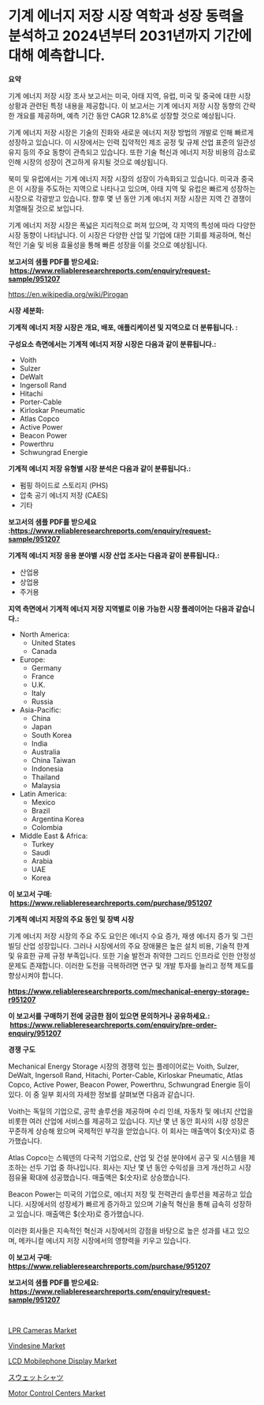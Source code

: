 <p><h1>기계 에너지 저장 시장 역학과 성장 동력을 분석하고 2024년부터 2031년까지 기간에 대해 예측합니다.</h1></p><p><strong>요약</strong></p>
<p><p>기계 에너지 저장 시장 조사 보고서는 미국, 아태 지역, 유럽, 미국 및 중국에 대한 시장 상황과 관련된 특정 내용을 제공합니다. 이 보고서는 기계 에너지 저장 시장 동향의 간략한 개요를 제공하며, 예측 기간 동안 CAGR 12.8%로 성장할 것으로 예상됩니다.</p><p>기계 에너지 저장 시장은 기술의 진화와 새로운 에너지 저장 방법의 개발로 인해 빠르게 성장하고 있습니다. 이 시장에서는 인력 집약적인 제조 공정 및 규제 산업 표준의 일관성 유지 등의 주요 동향이 관측되고 있습니다. 또한 기술 혁신과 에너지 저장 비용의 감소로 인해 시장의 성장이 견고하게 유지될 것으로 예상됩니다.</p><p>북미 및 유럽에서는 기계 에너지 저장 시장의 성장이 가속화되고 있습니다. 미국과 중국은 이 시장을 주도하는 지역으로 나타나고 있으며, 아태 지역 및 유럽은 빠르게 성장하는 시장으로 각광받고 있습니다. 향후 몇 년 동안 기계 에너지 저장 시장은 지역 간 경쟁이 치열해질 것으로 보입니다.</p><p>기계 에너지 저장 시장은 폭넓은 지리적으로 퍼져 있으며, 각 지역의 특성에 따라 다양한 시장 동향이 나타납니다. 이 시장은 다양한 산업 및 기업에 대한 기회를 제공하며, 혁신적인 기술 및 비용 효율성을 통해 빠른 성장을 이룰 것으로 예상됩니다.</p></p>
<p><strong>보고서의 샘플 PDF를 받으세요: &nbsp;<a href="https://www.reliableresearchreports.com/enquiry/request-sample/951207">https://www.reliableresearchreports.com/enquiry/request-sample/951207</a></strong></p>
<p><a href="https://en.wikipedia.org/wiki/Pirogan">https://en.wikipedia.org/wiki/Pirogan</a></p>
<p><strong>시장 세분화:</strong></p>
<p><strong> 기계적 에너지 저장 시장은 개요, 배포, 애플리케이션 및 지역으로 더 분류됩니다. :</strong></p>
<p><strong>구성요소 측면에서는 기계적 에너지 저장 시장은 다음과 같이 분류됩니다.:</strong></p>
<p><ul><li>Voith</li><li>Sulzer</li><li>DeWalt</li><li>Ingersoll Rand</li><li>Hitachi</li><li>Porter-Cable</li><li>Kirloskar Pneumatic</li><li>Atlas Copco</li><li>Active Power</li><li>Beacon Power</li><li>Powerthru</li><li>Schwungrad Energie</li></ul></p>
<p><strong> 기계적 에너지 저장 유형별 시장 분석은 다음과 같이 분류됩니다.:</strong></p>
<p><ul><li>펌핑 하이드로 스토리지 (PHS)</li><li>압축 공기 에너지 저장 (CAES)</li><li>기타</li></ul></p>
<p><strong>보고서의 샘플 PDF를 받으세요 :<a href="https://www.reliableresearchreports.com/enquiry/request-sample/951207">https://www.reliableresearchreports.com/enquiry/request-sample/951207</a></strong></p>
<p><strong> 기계적 에너지 저장 응용 분야별 시장 산업 조사는 다음과 같이 분류됩니다.:</strong></p>
<p><ul><li>산업용</li><li>상업용</li><li>주거용</li></ul></p>
<p><strong>지역 측면에서 기계적 에너지 저장 지역별로 이용 가능한 시장 플레이어는 다음과 같습니다.:</strong></p>
<p><ul>
    <li>
        North America:
        <ul>
            <li>United States</li>
            <li>Canada</li>
        </ul>
    </li>
    <li>
        Europe:
        <ul>
            <li>Germany</li>
            <li>France</li>
            <li>U.K.</li>
            <li>Italy</li>
            <li>Russia</li>
        </ul>
    </li>
    <li>
        Asia-Pacific:
        <ul>
            <li>China</li>
            <li>Japan</li>
            <li>South Korea</li>
            <li>India</li>
            <li>Australia</li>
            <li>China Taiwan</li>
            <li>Indonesia</li>
            <li>Thailand</li>
            <li>Malaysia</li>
        </ul>
    </li>
    <li>
        Latin America:
        <ul>
            <li>Mexico</li>
            <li>Brazil</li>
            <li>Argentina Korea</li>
            <li>Colombia</li>
        </ul>
    </li>
    <li>
        Middle East & Africa:
        <ul>
            <li>Turkey</li>
            <li>Saudi</li>
            <li>Arabia</li>
            <li>UAE</li>
            <li>Korea</li>
        </ul>
    </li>
    </ul></p>
<p><strong>이 보고서 구매: &nbsp;<a href="https://www.reliableresearchreports.com/purchase/951207">https://www.reliableresearchreports.com/purchase/951207</a></strong></p>
<p><strong>기계적 에너지 저장의 주요 동인 및 장벽 시장</strong></p>
<p><p>기계 에너지 저장 시장의 주요 주도 요인은 에너지 수요 증가, 재생 에너지 증가 및 그린 빌딩 산업 성장입니다. 그러나 시장에서의 주요 장애물은 높은 설치 비용, 기술적 한계 및 유효한 규제 규정 부족입니다. 또한 기술 발전과 취약한 그리드 인프라로 인한 안정성 문제도 존재합니다. 이러한 도전을 극복하려면 연구 및 개발 투자를 늘리고 정책 제도를 향상시켜야 합니다.</p></p>
<p><strong><a href="https://www.reliableresearchreports.com/mechanical-energy-storage-r951207">https://www.reliableresearchreports.com/mechanical-energy-storage-r951207</a></strong></p>
<p><strong>이 보고서를 구매하기 전에 궁금한 점이 있으면 문의하거나 공유하세요.: &nbsp;<a href="https://www.reliableresearchreports.com/enquiry/pre-order-enquiry/951207">https://www.reliableresearchreports.com/enquiry/pre-order-enquiry/951207</a></strong></p>
<p><strong>경쟁 구도</strong></p>
<p><p>Mechanical Energy Storage 시장의 경쟁력 있는 플레이어로는 Voith, Sulzer, DeWalt, Ingersoll Rand, Hitachi, Porter-Cable, Kirloskar Pneumatic, Atlas Copco, Active Power, Beacon Power, Powerthru, Schwungrad Energie 등이 있다. 이 중 일부 회사의 자세한 정보를 살펴보면 다음과 같습니다.</p><p>Voith는 독일의 기업으로, 공학 솔루션을 제공하며 수리 인쇄, 자동차 및 에너지 산업을 비롯한 여러 산업에 서비스를 제공하고 있습니다. 지난 몇 년 동안 회사의 시장 성장은 꾸준하게 상승해 왔으며 국제적인 부각을 얻었습니다. 이 회사는 매출액이 $(숫자)로 증가했습니다.</p><p>Atlas Copco는 스웨덴의 다국적 기업으로, 산업 및 건설 분야에서 공구 및 시스템을 제조하는 선두 기업 중 하나입니다. 회사는 지난 몇 년 동안 수익성을 크게 개선하고 시장 점유율 확대에 성공했습니다. 매출액은 $(숫자)로 상승했습니다.</p><p>Beacon Power는 미국의 기업으로, 에너지 저장 및 전력관리 솔루션을 제공하고 있습니다. 시장에서의 성장세가 빠르게 증가하고 있으며 기술적 혁신을 통해 급속히 성장하고 있습니다. 매출액은 $(숫자)로 증가했습니다.</p><p>이러한 회사들은 지속적인 혁신과 시장에서의 강점을 바탕으로 높은 성과를 내고 있으며, 메카니컬 에너지 저장 시장에서의 영향력을 키우고 있습니다.</p></p>
<p><strong>이 보고서 구매: &nbsp; <a href="https://www.reliableresearchreports.com/purchase/951207">https://www.reliableresearchreports.com/purchase/951207</a></strong></p>
<p><strong>보고서의 샘플 PDF를 받으세요: &nbsp;<a href="https://www.reliableresearchreports.com/enquiry/request-sample/951207">https://www.reliableresearchreports.com/enquiry/request-sample/951207</a></strong><strong></strong></p>
<p>&nbsp;</p>
<p><p><a href="https://github.com/pennyaldbrittonh658/Market-Research-Report-List-1/blob/main/lpr-cameras-market.md">LPR Cameras Market</a></p><p><a href="https://medium.com/@mayekuhic78/vindesine-market-share-market-analysis-growth-trends-forecasts-for-period-from-2024-2031-7ade91df92ef">Vindesine Market</a></p><p><a href="https://issuu.com/reportprime-2/docs/lcd-mobilephone-display-market-size-2030.pptx">LCD Mobilephone Display Market</a></p><p><a href="https://github.com/RandallRunte2023/Market-Research-Report-List-2/blob/main/730902440113.md">スウェットシャツ</a></p><p><a href="https://github.com/gcimaudf65/Market-Research-Report-List-1/blob/main/motor-control-centers-market.md">Motor Control Centers Market</a></p></p>
